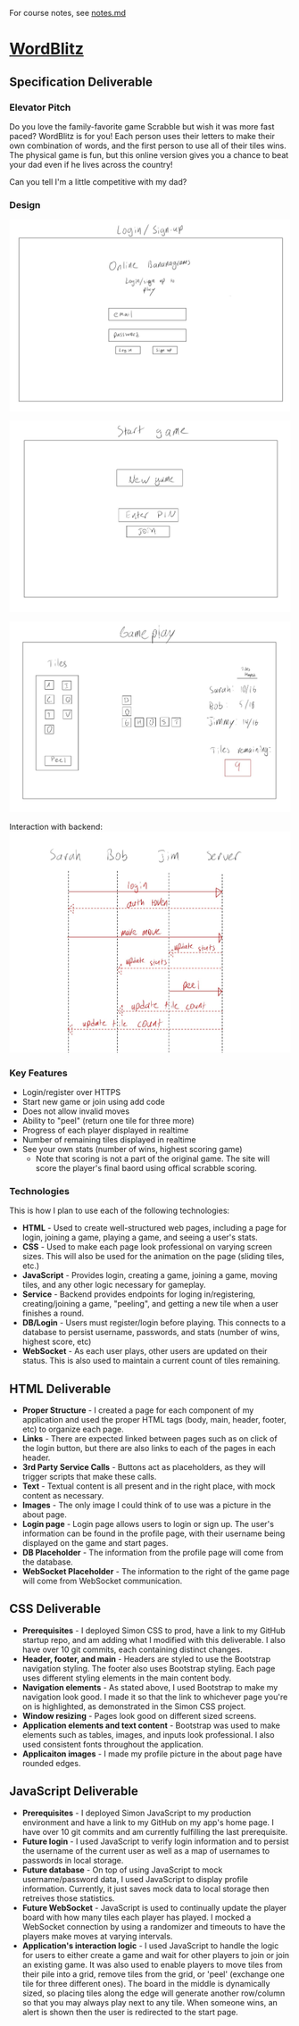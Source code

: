 For course notes, see [notes.md](notes.md)

# [WordBlitz](https://startup.wordblitz.click)

## Specification Deliverable

### Elevator Pitch
Do you love the family-favorite game Scrabble but wish it was more fast paced? WordBlitz is for you! Each person uses their letters to make their own combination of words, and the first person to use all of their tiles wins. The physical game is fun, but this online version gives you a chance to beat your dad even if he lives across the country! 

Can you tell I'm a little competitive with my dad?

### Design 
![Login page](photos/IMG_0066.JPG)

![Start game page](photos/IMG_0067.JPG)

![Gameplay page](photos/IMG_0068.JPG)

Interaction with backend:
![Request sequence](photos/IMG_0069.JPG)


### Key Features
- Login/register over HTTPS
- Start new game or join using add code
- Does not allow invalid moves
- Ability to "peel" (return one tile for three more)
- Progress of each player displayed in realtime
- Number of remaining tiles displayed in realtime
- See your own stats (number of wins, highest scoring game)
    - Note that scoring is not a part of the original game. The site will score the player's final baord using offical scrabble scoring. 

### Technologies
This is how I plan to use each of the following technologies:
- **HTML** - Used to create well-structured web pages, including a page for login, joining a game, playing a game, and seeing a user's stats. 
- **CSS** - Used to make each page look professional on varying screen sizes. This will also be used for the animation on the page (sliding tiles, etc.)
- **JavaScript** - Provides login, creating a game, joining a game, moving tiles, and any other logic necessary for gameplay. 
- **Service** - Backend provides endpoints for loging in/registering, creating/joining a game, "peeling", and getting a new tile when a user finishes a round. 
- **DB/Login** - Users must register/login before playing. This connects to a database to persist username, passwords, and stats (number of wins, highest score, etc)
- **WebSocket** - As each user plays, other users are updated on their status. This is also used to maintain a current count of tiles remaining. 

## HTML Deliverable
- **Proper Structure** - I created a page for each component of my application and used the proper HTML tags (body, main, header, footer, etc) to organize each page. 
- **Links** - There are expected linked between pages such as on click of the login button, but there are also links to each of the pages in each header. 
- **3rd Party Service Calls** - Buttons act as placeholders, as they will trigger scripts that make these calls. 
- **Text** - Textual content is all present and in the right place, with mock content as necessary.
- **Images** - The only image I could think of to use was a picture in the about page. 
- **Login page** - Login page allows users to login or sign up. The user's information can be found in the profile page, with their username being displayed on the game and start pages. 
- **DB Placeholder** - The information from the profile page will come from the database.
- **WebSocket Placeholder** - The information to the right of the game page will come from WebSocket communication. 

## CSS Deliverable
- **Prerequisites** - I deployed Simon CSS to prod, have a link to my GitHub startup repo, and am adding what I modified with this deliverable. I also have over 10 git commits, each containing distinct changes. 
- **Header, footer, and main** - Headers are styled to use the Bootstrap navigation styling. The footer also uses Bootstrap styling. Each page uses different styling elements in the main content body.
- **Navigation elements** - As stated above, I used Bootstrap to make my navigation look good. I made it so that the link to whichever page you're on is highlighted, as demonstrated in the Simon CSS project. 
- **Window resizing** - Pages look good on different sized screens. 
- **Application elements and text content** - Bootstrap was used to make elements such as tables, images, and inputs look professional. I also used consistent fonts throughout the application. 
- **Applicaiton images** - I made my profile picture in the about page have rounded edges. 

## JavaScript Deliverable
- **Prerequisites** - I deployed Simon JavaScript to my production environment and have a link to my GitHub on my app's home page. I have over 10 git commits and am currently fulfilling the last prerequisite. 
- **Future login** - I used JavaScript to verify login information and to persist the username of the current user as well as a map of usernames to passwords in local storage. 
- **Future database** - On top of using JavaScript to mock username/password data, I used JavaScript to display profile information. Currently, it just saves mock data to local storage then retreives those statistics. 
- **Future WebSocket** - JavaScript is used to continually update the player board with how many tiles each player has played. I mocked a WebSocket connection by using a randomizer and timeouts to have the players make moves at varying intervals. 
- **Application's interaction logic** - I used JavaScript to handle the logic for users to either create a game and wait for other players to join or join an existing game. It was also used to enable players to move tiles from their pile into a grid, remove tiles from the grid, or 'peel' (exchange one tile for three different ones). The board in the middle is dynamically sized, so placing tiles along the edge will generate another row/column so that you may always play next to any tile. When someone wins, an alert is shown then the user is redirected to the start page. 